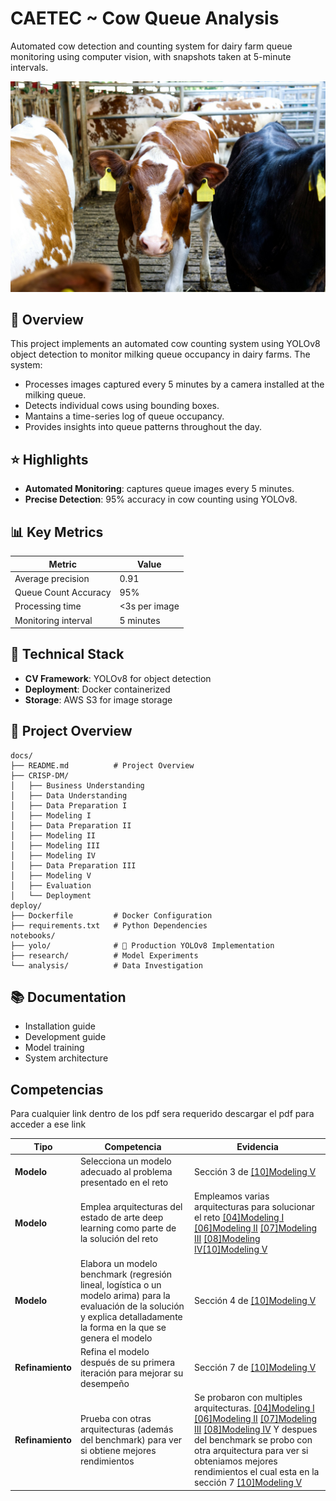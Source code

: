 # CAETEC ~ Cow Queue Analysis

Automated cow detection and counting system for dairy farm queue monitoring using computer vision, with snapshots taken at 5-minute intervals.

![banner](readme/images/banner.jpg)

## 🎯 Overview

This project implements an automated cow counting system using YOLOv8 object detection to monitor milking queue occupancy in dairy farms. The system:

- Processes images captured every 5 minutes by a camera installed at the milking queue.
- Detects individual cows using bounding boxes.
- Mantains a time-series log of queue occupancy.
- Provides insights into queue patterns throughout the day.

## ⭐ Highlights

- **Automated Monitoring**: captures queue images every 5 minutes.
- **Precise Detection**: 95% accuracy in cow counting using YOLOv8.

## 📊 Key Metrics

| Metric               | Value         |
| -------------------- | ------------- |
| Average precision    | 0.91          |
| Queue Count Accuracy | 95%           |
| Processing time      | <3s per image |
| Monitoring interval  | 5 minutes     |

## 🔬 Technical Stack

- **CV Framework**: YOLOv8 for object detection
- **Deployment**: Docker containerized
- **Storage**: AWS S3 for image storage

## 📁 Project Overview

```{bash}
docs/
├── README.md          # Project Overview
├── CRISP-DM/
│   ├── Business Understanding
│   ├── Data Understanding
│   ├── Data Preparation I
│   ├── Modeling I
│   ├── Data Preparation II
│   ├── Modeling II
│   ├── Modeling III
│   ├── Modeling IV
│   ├── Data Preparation III
│   ├── Modeling V
│   ├── Evaluation
│   └── Deployment
deploy/
├── Dockerfile         # Docker Configuration
├── requirements.txt   # Python Dependencies
notebooks/
├── yolo/              # 🌟 Production YOLOv8 Implementation
├── research/          # Model Experiments
└── analysis/          # Data Investigation
```

## 📚 Documentation

- Installation guide
- Development guide
- Model training
- System architecture

## Competencias 

Para cualquier link dentro de los pdf sera requerido descargar el pdf para acceder a ese link

| Tipo | Competencia | Evidencia |
|------|-------------|-----------|
| **Modelo** | Selecciona un modelo adecuado al problema presentado en el reto | Sección 3 de [[10]Modeling V](CRISP-DM/[10]%20Modeling%20V.pdf) |
| **Modelo** | Emplea arquitecturas del estado de arte deep learning como parte de la solución del reto | Empleamos varias arquitecturas para solucionar el reto [[04]Modeling I](CRISP-DM/[04]%20Modeling%20I.pdf) [[06]Modeling II](CRISP-DM/[06]%20Modeling%20II.pdf) [[07]Modeling III](CRISP-DM/[07]%20Modeling%20III.pdf) [[08]Modeling IV](CRISP-DM/[08]%20Modeling%20IV.pdf)[[10]Modeling V](CRISP-DM/[10]%20Modeling%20V.pdf)|
| **Modelo** | Elabora un modelo benchmark (regresión lineal, logística o un modelo arima) para la evaluación de la solución y explica detalladamente la forma en la que se genera el modelo | Sección 4 de [[10]Modeling V](CRISP-DM/[10]%20Modeling%20V.pdf)|
| **Refinamiento** | Refina el modelo después de su primera iteración para mejorar su desempeño | Sección 7 de [[10]Modeling V](CRISP-DM/[10]%20Modeling%20V.pdf) |
| **Refinamiento** | Prueba con otras arquitecturas (además del benchmark) para ver si obtiene mejores rendimientos | Se probaron con multiples arquitecturas. [[04]Modeling I](CRISP-DM/[04]%20Modeling%20I.pdf) [[06]Modeling II](CRISP-DM/[06]%20Modeling%20II.pdf) [[07]Modeling III](CRISP-DM/[07]%20Modeling%20III.pdf) [[08]Modeling IV](CRISP-DM/[08]%20Modeling%20IV.pdf) Y despues del benchmark se probo con otra arquitectura para ver si obteniamos mejores rendimientos el cual esta en la sección 7 [[10]Modeling V](CRISP-DM/[10]%20Modeling%20V.pdf)|

